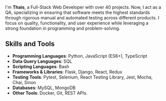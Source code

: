 I'm **Thais**, a Full-Stack Web Developer with over 40 projects. Now, I act as a QA, specializing in ensuring that software meets the highest standards through rigorous manual and automated testing across different products. I focus on quality, functionality, and user experience while leveraging a strong foundation in programming and problem-solving.

## Skills and Tools

- **Programming Languages**: Python, JavaScript (ES6+), TypeScript
- **Data Query Languages**: SQL
- **Scripting Languages**: Bash
- **Frameworks & Libraries**: Flask, Django, React, Redux
- **Testing Tools**: Pytest, Selenium, React Testing Library, Jest, Mocha, Chai, Sinon
- **Databases**: MySQL, MongoDB
- **Other Tools**: Docker, Git, REST APIs.
